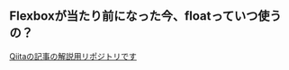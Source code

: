 ## Flexboxが当たり前になった今、floatっていつ使うの？

[Qiitaの記事の解説用リポジトリです](https://qiita.com/xrxoxcxox/items/a7f17b54d78b674bb07f)
